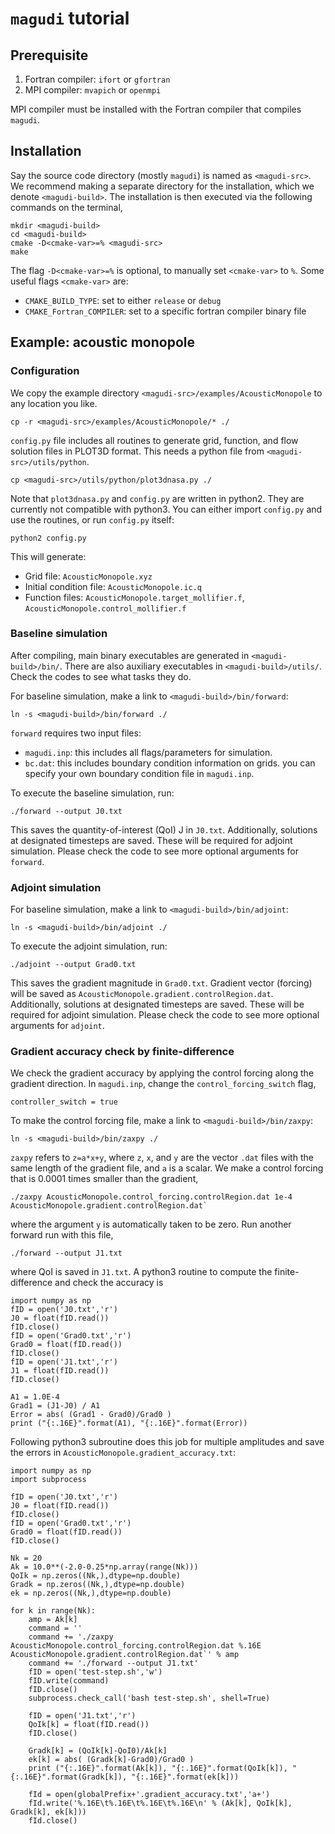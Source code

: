 # `magudi` tutorial

## Prerequisite
1. Fortran compiler: `ifort` or `gfortran`
2. MPI compiler: `mvapich` or `openmpi`

MPI compiler must be installed with the Fortran compiler that compiles `magudi`.

## Installation
Say the source code directory (mostly `magudi`) is named as `<magudi-src>`. We recommend making a separate directory for the installation, which we denote `<magudi-build>`. The installation is then executed via the following commands on the terminal,
```
mkdir <magudi-build>
cd <magudi-build>
cmake -D<cmake-var>=% <magudi-src>
make
```

The flag `-D<cmake-var>=%` is optional, to manually set `<cmake-var>` to `%`. Some useful flags `<cmake-var>` are:
* `CMAKE_BUILD_TYPE`: set to either `release` or `debug`
* `CMAKE_Fortran_COMPILER`: set to a specific fortran compiler binary file

## Example: acoustic monopole
### Configuration
We copy the example directory `<magudi-src>/examples/AcousticMonopole` to any location you like.
```
cp -r <magudi-src>/examples/AcousticMonopole/* ./
```

`config.py` file includes all routines to generate grid, function, and flow solution files in PLOT3D format. This needs a python file from `<magudi-src>/utils/python`.
```
cp <magudi-src>/utils/python/plot3dnasa.py ./
```

Note that `plot3dnasa.py` and `config.py` are written in python2. They are currently not compatible with python3. You can either import `config.py` and use the routines, or run `config.py` itself:

```
python2 config.py
```

This will generate:

* Grid file: `AcousticMonopole.xyz`
* Initial condition file: `AcousticMonopole.ic.q`
* Function files: `AcousticMonopole.target_mollifier.f`, `AcousticMonopole.control_mollifier.f`

### Baseline simulation
After compiling, main binary executables are generated in `<magudi-build>/bin/`. There are also auxiliary executables in `<magudi-build>/utils/`. Check the codes to see what tasks they do.

For baseline simulation, make a link to `<magudi-build>/bin/forward`:
```
ln -s <magudi-build>/bin/forward ./
```

`forward` requires two input files:
* `magudi.inp`: this includes all flags/parameters for simulation.
* `bc.dat`: this includes boundary condition information on grids. you can specify your own boundary condition file in `magudi.inp`.

To execute the baseline simulation, run:
```
./forward --output J0.txt
```

This saves the quantity-of-interest (QoI) J in `J0.txt`. Additionally, solutions at designated timesteps are saved. These will be required for adjoint simulation. Please check the code to see more optional arguments for `forward`.

### Adjoint simulation
For baseline simulation, make a link to `<magudi-build>/bin/adjoint`:
```
ln -s <magudi-build>/bin/adjoint ./
```

To execute the adjoint simulation, run:
```
./adjoint --output Grad0.txt
```

This saves the gradient magnitude in `Grad0.txt`. Gradient vector (forcing) will be saved as `AcousticMonopole.gradient.controlRegion.dat`. Additionally, solutions at designated timesteps are saved. These will be required for adjoint simulation. Please check the code to see more optional arguments for `adjoint`.

### Gradient accuracy check by finite-difference
We check the gradient accuracy by applying the control forcing along the gradient direction. In `magudi.inp`, change the `control_forcing_switch` flag,
```
controller_switch = true
```

To make the control forcing file, make a link to `<magudi-build>/bin/zaxpy`:
```
ln -s <magudi-build>/bin/zaxpy ./
```

`zaxpy` refers to `z=a*x+y`, where `z`, `x`, and `y` are the vector `.dat` files with the same length of the gradient file, and `a` is a scalar. We make a control forcing that is 0.0001 times smaller than the gradient,
```
./zaxpy AcousticMonopole.control_forcing.controlRegion.dat 1e-4 AcousticMonopole.gradient.controlRegion.dat`
```
where the argument `y` is automatically taken to be zero. Run another forward run with this file,
```
./forward --output J1.txt
```
where QoI is saved in `J1.txt`. A python3 routine to compute the finite-difference and check the accuracy is
```
import numpy as np
fID = open('J0.txt','r')
J0 = float(fID.read())
fID.close()
fID = open('Grad0.txt','r')
Grad0 = float(fID.read())
fID.close()
fID = open('J1.txt','r')
J1 = float(fID.read())
fID.close()

A1 = 1.0E-4
Grad1 = (J1-J0) / A1
Error = abs( (Grad1 - Grad0)/Grad0 )
print ("{:.16E}".format(A1), "{:.16E}".format(Error))
```

Following python3 subroutine does this job for multiple amplitudes and save the errors in `AcousticMonopole.gradient_accuracy.txt`:
```
import numpy as np
import subprocess

fID = open('J0.txt','r')
J0 = float(fID.read())
fID.close()
fID = open('Grad0.txt','r')
Grad0 = float(fID.read())
fID.close()

Nk = 20
Ak = 10.0**(-2.0-0.25*np.array(range(Nk)))
QoIk = np.zeros((Nk,),dtype=np.double)
Gradk = np.zeros((Nk,),dtype=np.double)
ek = np.zeros((Nk,),dtype=np.double)

for k in range(Nk):
    amp = Ak[k]
    command = ''
    command += './zaxpy AcousticMonopole.control_forcing.controlRegion.dat %.16E AcousticMonopole.gradient.controlRegion.dat`' % amp
    command += './forward --output J1.txt'
    fID = open('test-step.sh','w')
    fID.write(command)
    fID.close()
    subprocess.check_call('bash test-step.sh', shell=True)

    fID = open('J1.txt','r')
    QoIk[k] = float(fID.read())
    fID.close()

    Gradk[k] = (QoIk[k]-QoI0)/Ak[k]
    ek[k] = abs( (Gradk[k]-Grad0)/Grad0 )
    print ("{:.16E}".format(Ak[k]), "{:.16E}".format(QoIk[k]), "{:.16E}".format(Gradk[k]), "{:.16E}".format(ek[k]))

    fId = open(globalPrefix+'.gradient_accuracy.txt','a+')
    fId.write('%.16E\t%.16E\t%.16E\t%.16E\n' % (Ak[k], QoIk[k], Gradk[k], ek[k]))
    fId.close()
```
